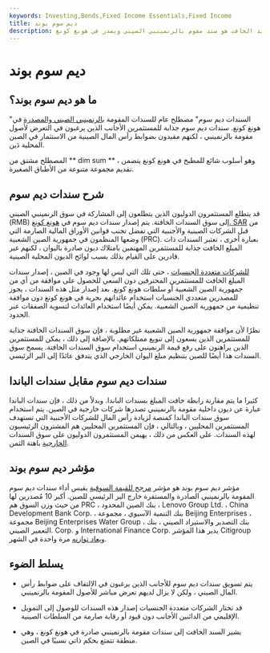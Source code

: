 ```yaml
---
keywords: Investing,Bonds,Fixed Income Essentials,Fixed Income
title: ديم سوم بوند
description: السند الخافت هو سند مقوم بالرنمينبي الصيني ويصدر في هونغ كونغ.
---
```


# ديم سوم بوند
## ما هو ديم سوم بوند؟

"السندات ديم سوم" مصطلح عام للسندات المقومة [بالرنمينبي الصيني والمصدرة](/cny-china-yuan-renminbi) في هونغ كونغ. سندات ديم سوم جذابة للمستثمرين الأجانب الذين يرغبون في التعرض لأصول مقومة بالرنمينبي ، لكنهم مقيدون بضوابط رأس المال الصينية من الاستثمار في الصين المحلية دَين.

المصطلح مشتق من ** dim sum ** ، وهو أسلوب شائع للمطبخ في هونغ كونغ يتضمن تقديم مجموعة متنوعة من الأطباق الصغيرة.

## شرح سندات ديم سوم

قد يتطلع المستثمرون الدوليون الذين يتطلعون إلى المشاركة في سوق الرنمينبي الصيني (RMB) إلى سوق السندات الخافتة. يتم إصدار سندات ديم سوم في [هونغ كونغ. SAR](/hong-kong-sar-china) من قبل الشركات الصينية والأجنبية التي تفضل تجنب قوانين الأوراق المالية الصارمة التي وضعها المنظمون في جمهورية الصين الشعبية (PRC). بعبارة أخرى ، تعتبر السندات ذات المبلغ الخافت جذابة للمستثمرين المهتمين بامتلاك ديون صادرة باليوان ، لكنهم غير قادرين على القيام بذلك بسبب لوائح الديون المحلية الصينية.

[للشركات متعددة الجنسيات](/multinationalcorporation) ، حتى تلك التي ليس لها وجود في الصين ، إصدار سندات المبلغ الخافت للمستثمرين المحترفين دون السعي للحصول على موافقة من أي من جمهورية الصين الشعبية أو سلطات هونغ كونغ. بعد إصدار مثل هذه السندات ، يجوز للمصدرين متعددي الجنسيات استخدام عائداتهم بحرية في هونغ كونغ دون موافقة تنظيمية من جمهورية الصين الشعبية. يمكن أيضًا استخدام العائدات لتسوية الصفقات عبر الحدود.

نظرًا لأن موافقة جمهورية الصين الشعبية غير مطلوبة ، فإن سوق السندات الخافتة جذابة للمستثمرين الذين يسعون إلى تنويع ممتلكاتهم. بالإضافة إلى ذلك ، يمكن للمستثمرين الذين يراهنون على رفع قيمة الرنمينبي استخدام سوق السندات الخافتة. يسمح سوق السندات هذا أيضًا للصين بتنظيم مبلغ اليوان الخارجي الذي يتدفق عائدًا إلى البر الرئيسي.

## سندات ديم سوم مقابل سندات الباندا

كثيرا ما يتم مقارنة رابطة خافت المبلغ بسندات الباندا. وبدلاً من ذلك ، فإن سندات الباندا عبارة عن ديون داخلية مقومة بالرنمينبي تصدرها شركات خارجية في الصين. يتم استخدام سوق سندات الباندا كمنصة لزيادة رأس المال للشركات الأجنبية التي تستهدف المستثمرين المحليين ، وبالتالي ، فإن المستثمرين المحليين هم المشترون الرئيسيون لهذه السندات. على العكس من ذلك ، يهيمن المستثمرون الدوليون على سوق السندات [الخارجية](/offshore) باهتة الثمن.

## مؤشر ديم سوم بوند

مؤشر ديم سوم بوند هو مؤشر [مرجح للقيمة السوقية](/capitalizationweightedindex) يقيس أداء سندات ديم سوم المقومة بالرنمينبي الصادرة والمستقرة خارج البر الرئيسي للصين. أكبر 10 مُصدرين لها من حيث وزن السوق هم PRC ، بنك الصين المحدود ، Lenovo Group Ltd. ، China Development Bank Corp. ، بنك التنمية الآسيوي ، مجموعة Beijing Enterprises ، مجموعة Beijing Enterprises Water Group ، بنك التصدير والاستيراد الصيني ، بنك التعمير الصيني. Corp. و International Finance Corp. يدير هذا المؤشر Citigroup [ويعاد توازنه](/rebalancing) مرة واحدة في الشهر.

## يسلط الضوء

- يتم تسويق سندات ديم سوم للأجانب الذين يرغبون في الالتفاف على ضوابط رأس المال الصيني ، ولكن لا يزال لديهم تعرض مباشر للأصول المقومة بالرنمينبي.

- قد تختار الشركات متعددة الجنسيات إصدار هذه السندات للوصول إلى التمويل الإقليمي من الدائنين الأجانب دون قيود أو رقابة صارمة من السلطات الصينية.

- يشير السند الخافت إلى سندات مقومة بالرنمينبي صادرة في هونغ كونغ ، وهي منطقة تتمتع بحكم ذاتي نسبيًا في الصين.

